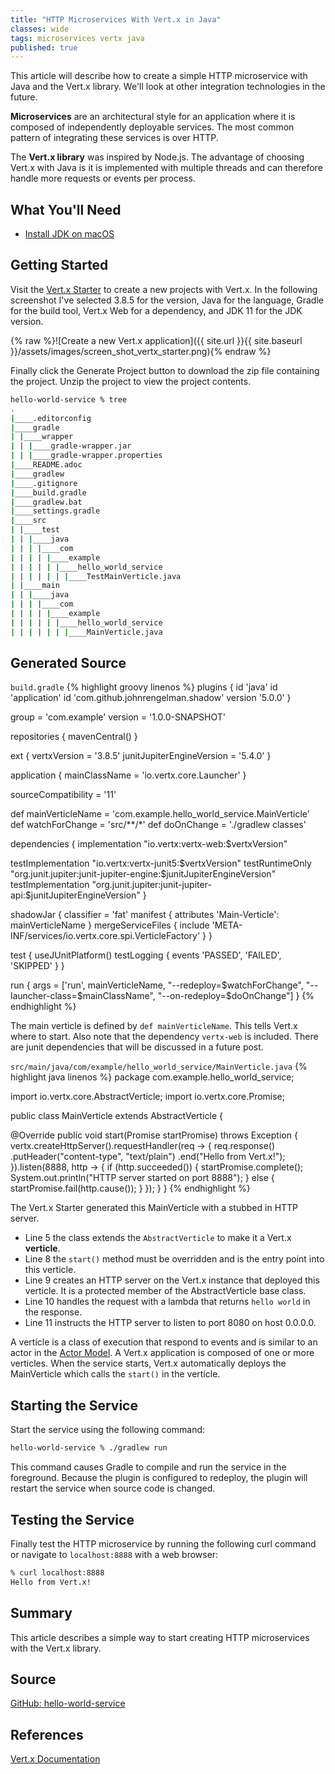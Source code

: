 ```yaml
---
title: "HTTP Microservices With Vert.x in Java"
classes: wide
tags: microservices vertx java
published: true
---
```


This article will describe how to create a simple HTTP microservice with Java and the Vert.x library. We'll look at other integration technologies in the future.

**Microservices** are an architectural style for an application where it is composed of independently deployable services. The most common pattern of integrating these services is over HTTP.

The **Vert.x library** was inspired by Node.js. The advantage of choosing Vert.x with Java is it is implemented with multiple threads and can therefore handle more requests or events per process.

## What You'll Need
* [Install JDK on macOS](/2020/02/25/install-jdk-on-macos.html)

## Getting Started

Visit the [Vert.x Starter](https://start.vertx.io/) to create a new projects with Vert.x. In the following screenshot I've selected 3.8.5 for the version, Java for the language, Gradle for the build tool, Vert.x Web for a dependency, and JDK 11 for the JDK version. 

{% raw %}![Create a new Vert.x application]({{ site.url }}{{ site.baseurl }}/assets/images/screen_shot_vertx_starter.png){% endraw %}

Finally click the Generate Project button to download the zip file containing the project. Unzip the project to view the project contents.

```zsh
hello-world-service % tree
.
|____.editorconfig
|____gradle
| |____wrapper
| | |____gradle-wrapper.jar
| | |____gradle-wrapper.properties
|____README.adoc
|____gradlew
|____.gitignore
|____build.gradle
|____gradlew.bat
|____settings.gradle
|____src
| |____test
| | |____java
| | | |____com
| | | | |____example
| | | | | |____hello_world_service
| | | | | | |____TestMainVerticle.java
| |____main
| | |____java
| | | |____com
| | | | |____example
| | | | | |____hello_world_service
| | | | | | |____MainVerticle.java
```

## Generated Source

`build.gradle`
{% highlight groovy linenos %}
plugins {
  id 'java'
  id 'application'
  id 'com.github.johnrengelman.shadow' version '5.0.0'
}

group = 'com.example'
version = '1.0.0-SNAPSHOT'

repositories {
  mavenCentral()
}

ext {
  vertxVersion = '3.8.5'
  junitJupiterEngineVersion = '5.4.0'
}

application {
  mainClassName = 'io.vertx.core.Launcher'
}

sourceCompatibility = '11'

def mainVerticleName = 'com.example.hello_world_service.MainVerticle'
def watchForChange = 'src/**/*'
def doOnChange = './gradlew classes'

dependencies {
  implementation "io.vertx:vertx-web:$vertxVersion"

  testImplementation "io.vertx:vertx-junit5:$vertxVersion"
  testRuntimeOnly "org.junit.jupiter:junit-jupiter-engine:$junitJupiterEngineVersion"
  testImplementation "org.junit.jupiter:junit-jupiter-api:$junitJupiterEngineVersion"
}


shadowJar {
  classifier = 'fat'
  manifest {
    attributes 'Main-Verticle': mainVerticleName
  }
  mergeServiceFiles {
    include 'META-INF/services/io.vertx.core.spi.VerticleFactory'
  }
}

test {
  useJUnitPlatform()
  testLogging {
    events 'PASSED', 'FAILED', 'SKIPPED'
  }
}

run {
  args = ['run', mainVerticleName, "--redeploy=$watchForChange", "--launcher-class=$mainClassName", "--on-redeploy=$doOnChange"]
}
{% endhighlight %}

The main verticle is defined by `def mainVerticleName`. This tells Vert.x where to start. Also note that the dependency `vertx-web` is included. There are junit dependencies that will be discussed in a future post.

`src/main/java/com/example/hello_world_service/MainVerticle.java`
{% highlight java linenos %}
package com.example.hello_world_service;

import io.vertx.core.AbstractVerticle;
import io.vertx.core.Promise;

public class MainVerticle extends AbstractVerticle {

  @Override
  public void start(Promise<Void> startPromise) throws Exception {
    vertx.createHttpServer().requestHandler(req -> {
      req.response()
        .putHeader("content-type", "text/plain")
        .end("Hello from Vert.x!");
    }).listen(8888, http -> {
      if (http.succeeded()) {
        startPromise.complete();
        System.out.println("HTTP server started on port 8888");
      } else {
        startPromise.fail(http.cause());
      }
    });
  }
}
{% endhighlight %}

The Vert.x Starter generated this MainVerticle with a stubbed in HTTP server.

* Line 5 the class extends the `AbstractVerticle` to make it a Vert.x **verticle**.
* Line 8 the `start()` method must be overridden and is the entry point into this verticle.
* Line 9 creates an HTTP server on the Vert.x instance that deployed this verticle. It is a protected member of the AbstractVerticle base class.
* Line 10 handles the request with a lambda that returns `hello world` in the response.
* Line 11 instructs the HTTP server to listen to port 8080 on host 0.0.0.0.

A verticle is a class of execution that respond to events and is similar to an actor in the [Actor Model](https://en.wikipedia.org/wiki/Actor_model). A Vert.x application is composed of one or more verticles. When the service starts, Vert.x automatically deploys the MainVerticle which calls the `start()` in the verticle.

## Starting the Service

Start the service using the following command:

```zsh
hello-world-service % ./gradlew run
```

This command causes Gradle to compile and run the service in the foreground. Because the plugin is configured to redeploy, the plugin will restart the service when source code is changed.

## Testing the Service

Finally test the HTTP microservice by running the following curl command or navigate to `localhost:8888` with a web browser:

```zsh
% curl localhost:8888
Hello from Vert.x!
```

## Summary

This article describes a simple way to start creating HTTP microservices with the Vert.x library. 

## Source

[GitHub: hello-world-service](https://github.com/jamesdschmidt/blog-examples/tree/master/hello-world-service)

## References

[Vert.x Documentation](https://vertx.io/docs/)
